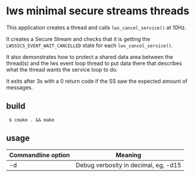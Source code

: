 # lws minimal secure streams threads

This application creates a thread and calls `lws_cancel_service()`
at 10Hz.

It creates a Secure Stream and checks that it is getting the
`LWSSSCS_EVENT_WAIT_CANCELLED` state for each `lws_cancel_service()`.

It also demonstrates how to protect a shared data area between the
thread(s) and the lws event loop thread to put data there that
describes what the thread wants the service loop to do.

It exits after 3s with a 0 return code if the SS saw the expected
amount of messages.

## build

```
 $ cmake . && make
```

## usage

Commandline option|Meaning
---|---
-d <loglevel>|Debug verbosity in decimal, eg, -d15

